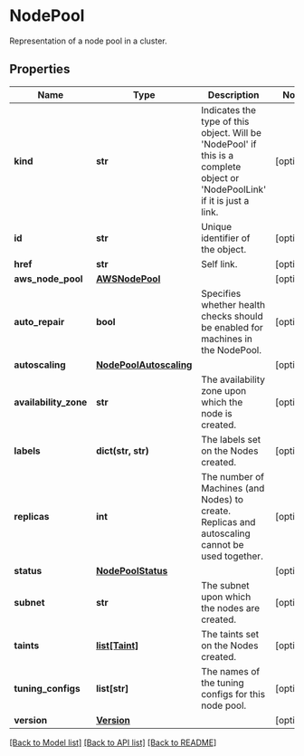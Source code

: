# NodePool

Representation of a node pool in a cluster.
## Properties
Name | Type | Description | Notes
------------ | ------------- | ------------- | -------------
**kind** | **str** | Indicates the type of this object. Will be &#39;NodePool&#39; if this is a complete object or &#39;NodePoolLink&#39; if it is just a link. | [optional] 
**id** | **str** | Unique identifier of the object. | [optional] 
**href** | **str** | Self link. | [optional] 
**aws_node_pool** | [**AWSNodePool**](AWSNodePool.md) |  | [optional] 
**auto_repair** | **bool** | Specifies whether health checks should be enabled for machines in the NodePool. | [optional] 
**autoscaling** | [**NodePoolAutoscaling**](NodePoolAutoscaling.md) |  | [optional] 
**availability_zone** | **str** | The availability zone upon which the node is created. | [optional] 
**labels** | **dict(str, str)** | The labels set on the Nodes created. | [optional] 
**replicas** | **int** | The number of Machines (and Nodes) to create. Replicas and autoscaling cannot be used together. | [optional] 
**status** | [**NodePoolStatus**](NodePoolStatus.md) |  | [optional] 
**subnet** | **str** | The subnet upon which the nodes are created. | [optional] 
**taints** | [**list[Taint]**](Taint.md) | The taints set on the Nodes created. | [optional] 
**tuning_configs** | **list[str]** | The names of the tuning configs for this node pool. | [optional] 
**version** | [**Version**](Version.md) |  | [optional] 

[[Back to Model list]](../README.md#documentation-for-models) [[Back to API list]](../README.md#documentation-for-api-endpoints) [[Back to README]](../README.md)


